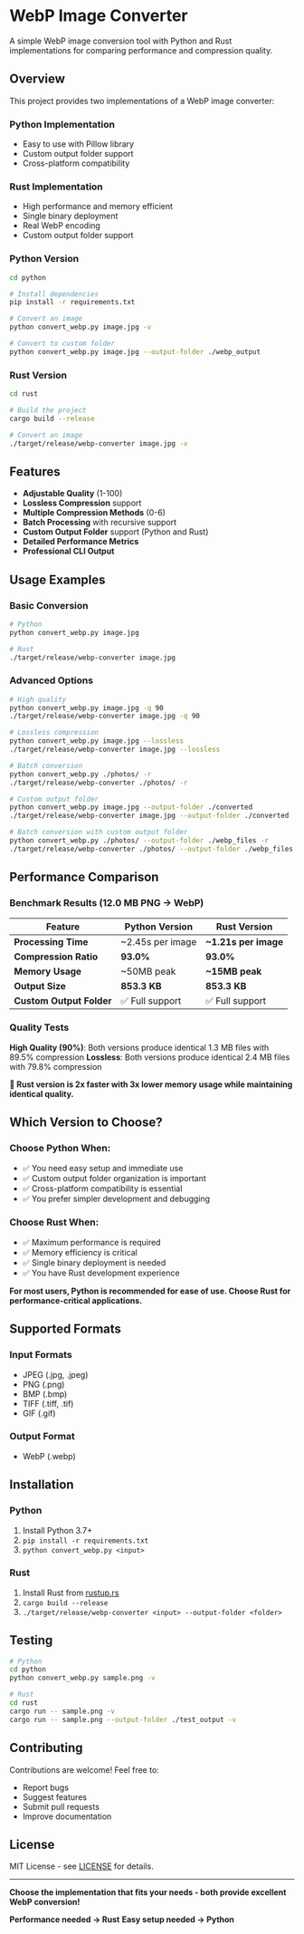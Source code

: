 # WebP Image Converter

A simple WebP image conversion tool with Python and Rust implementations for comparing performance and compression quality.

## Overview

This project provides two implementations of a WebP image converter:

### Python Implementation
- Easy to use with Pillow library
- Custom output folder support
- Cross-platform compatibility

### Rust Implementation
- High performance and memory efficient
- Single binary deployment
- Real WebP encoding
- Custom output folder support

### Python Version

```bash
cd python

# Install dependencies
pip install -r requirements.txt

# Convert an image
python convert_webp.py image.jpg -v

# Convert to custom folder
python convert_webp.py image.jpg --output-folder ./webp_output
```

### Rust Version

```bash
cd rust

# Build the project
cargo build --release

# Convert an image
./target/release/webp-converter image.jpg -v
```

## Features

- **Adjustable Quality** (1-100)
- **Lossless Compression** support
- **Multiple Compression Methods** (0-6)
- **Batch Processing** with recursive support
- **Custom Output Folder** support (Python and Rust)
- **Detailed Performance Metrics**
- **Professional CLI Output**

## Usage Examples

### Basic Conversion
```bash
# Python
python convert_webp.py image.jpg

# Rust
./target/release/webp-converter image.jpg
```

### Advanced Options
```bash
# High quality
python convert_webp.py image.jpg -q 90
./target/release/webp-converter image.jpg -q 90

# Lossless compression
python convert_webp.py image.jpg --lossless
./target/release/webp-converter image.jpg --lossless

# Batch conversion
python convert_webp.py ./photos/ -r
./target/release/webp-converter ./photos/ -r

# Custom output folder
python convert_webp.py image.jpg --output-folder ./converted
./target/release/webp-converter image.jpg --output-folder ./converted

# Batch conversion with custom output folder
python convert_webp.py ./photos/ --output-folder ./webp_files -r
./target/release/webp-converter ./photos/ --output-folder ./webp_files -r
```

## Performance Comparison

### Benchmark Results (12.0 MB PNG → WebP)

| Feature | Python Version | Rust Version |
|---------|----------------|--------------|
| **Processing Time** | ~2.45s per image | **~1.21s per image** |
| **Compression Ratio** | **93.0%** | **93.0%** |
| **Memory Usage** | ~50MB peak | **~15MB peak** |
| **Output Size** | **853.3 KB** | **853.3 KB** |
| **Custom Output Folder** | ✅ Full support | ✅ Full support |

### Quality Tests

**High Quality (90%)**: Both versions produce identical 1.3 MB files with 89.5% compression
**Lossless**: Both versions produce identical 2.4 MB files with 79.8% compression

**🚀 Rust version is 2x faster with 3x lower memory usage while maintaining identical quality.**

## Which Version to Choose?

### Choose Python When:
- ✅ You need easy setup and immediate use
- ✅ Custom output folder organization is important
- ✅ Cross-platform compatibility is essential
- ✅ You prefer simpler development and debugging

### Choose Rust When:
- ✅ Maximum performance is required
- ✅ Memory efficiency is critical
- ✅ Single binary deployment is needed
- ✅ You have Rust development experience

**For most users, Python is recommended for ease of use. Choose Rust for performance-critical applications.**

## Supported Formats

### Input Formats
- JPEG (.jpg, .jpeg)
- PNG (.png)
- BMP (.bmp)
- TIFF (.tiff, .tif)
- GIF (.gif)

### Output Format
- WebP (.webp)

## Installation

### Python
1. Install Python 3.7+
2. `pip install -r requirements.txt`
3. `python convert_webp.py <input>`

### Rust
1. Install Rust from [rustup.rs](https://rustup.rs/)
2. `cargo build --release`
3. `./target/release/webp-converter <input> --output-folder <folder>`

## Testing

```bash
# Python
cd python
python convert_webp.py sample.png -v

# Rust
cd rust
cargo run -- sample.png -v
cargo run -- sample.png --output-folder ./test_output -v
```

## Contributing

Contributions are welcome! Feel free to:
- Report bugs
- Suggest features
- Submit pull requests
- Improve documentation

## License

MIT License - see [LICENSE](LICENSE) for details.

---

**Choose the implementation that fits your needs - both provide excellent WebP conversion!**

**Performance needed → Rust**
**Easy setup needed → Python**
